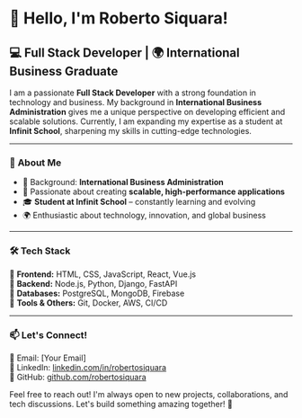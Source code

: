 # 👋 Hello, I'm Roberto Siquara!  

## 💻 Full Stack Developer | 🌍 International Business Graduate  

I am a passionate **Full Stack Developer** with a strong foundation in technology and business. My background in **International Business Administration** gives me a unique perspective on developing efficient and scalable solutions. Currently, I am expanding my expertise as a student at **Infinit School**, sharpening my skills in cutting-edge technologies.

---

### 🔹 **About Me**
- 💼 Background: **International Business Administration**  
- 🚀 Passionate about creating **scalable, high-performance applications**  
- 🎓 **Student at Infinit School** – constantly learning and evolving  
- 🌍 Enthusiastic about technology, innovation, and global business  

---

### 🛠 **Tech Stack**
🔹 **Frontend:** HTML, CSS, JavaScript, React, Vue.js  
🔹 **Backend:** Node.js, Python, Django, FastAPI  
🔹 **Databases:** PostgreSQL, MongoDB, Firebase  
🔹 **Tools & Others:** Git, Docker, AWS, CI/CD  

---

### 📫 **Let's Connect!**
📧 Email: [Your Email]  
💼 LinkedIn: [linkedin.com/in/robertosiquara](https://linkedin.com/in/robertosiquara)  
🚀 GitHub: [github.com/robertosiquara](https://github.com/robertosiquara)  

Feel free to reach out! I'm always open to new projects, collaborations, and tech discussions. Let's build something amazing together! 🚀  
